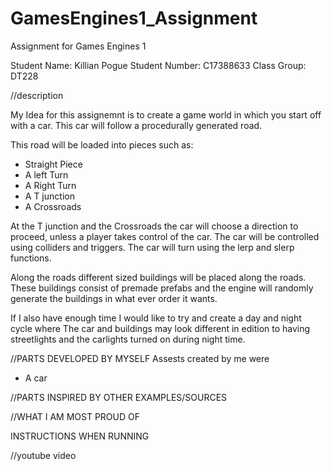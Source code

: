 # GamesEngines1_Assignment
Assignment for Games Engines 1 

Student Name: Killian Pogue
Student Number: C17388633
Class Group: DT228

//description

My Idea for this assignemnt is to create a game world in which you start off with a car.
This car will follow a procedurally generated road. 

This road will be loaded into pieces such as:
* Straight Piece
* A left Turn
* A Right Turn
* A T junction 
* A Crossroads

At the T junction and the Crossroads the car will choose a direction to proceed,
unless a player takes control of the car. The car will be controlled using colliders 
and triggers. The car will turn using the lerp and slerp functions. 


Along the roads different sized buildings
will be placed  along the roads. These buildings consist of premade prefabs and the 
engine will randomly generate the buildings in what ever order it wants.


If I also have enough time I would like to try and create a day and night cycle where
The car and buildings may look different in edition to having streetlights and the 
carlights turned on during night time.


//PARTS DEVELOPED BY MYSELF
Assests created by me were 
* A car


//PARTS INSPIRED BY OTHER EXAMPLES/SOURCES



//WHAT I AM MOST PROUD OF


INSTRUCTIONS WHEN RUNNING


//youtube video


